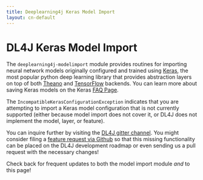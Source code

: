 ```yaml
---
title: Deeplearning4j Keras Model Import
layout: cn-default
---
```


# DL4J Keras Model Import

The `deeplearning4j-modelimport` module provides routines for importing neural network models originally configured
and trained using [Keras](https://keras.io/), the most popular python deep learning library that provides abstraction
layers on top of both [Theano](http://deeplearning.net/software/theano/) and [TensorFlow](https://www.tensorflow.org)
backends. You can learn more about saving Keras models on the Keras [FAQ Page](https://keras.io/getting-started/faq/#how-can-i-save-a-keras-model).

The `IncompatibleKerasConfigurationException` indicates that you are attempting to import a Keras model configuration
that is not currently supported (either because model import does not cover it, or DL4J does not implement the model,
layer, or feature).

You can inquire further by visiting the [DL4J gitter channel](https://gitter.im/deeplearning4j/deeplearning4j). You
might consider filing a [feature request via Github](https://github.com/deeplearning4j/deeplearning4j/issues) so that
this missing functionality can be placed on the DL4J development roadmap or even sending us a pull request with the
necessary changes!

Check back for frequent updates to both the model import module *and* to this page!
